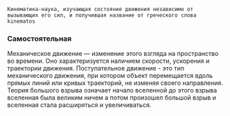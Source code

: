 	Кинематика-наука, изучающая состояние движения независимо от вызывающих его сил, и получившая название от греческого слова kinematos


### Самостоятельная
Механическое движение — изменение этого взгляда на пространство во времени. Оно характеризуется наличием скорости, ускорения и траектории движения.
Поступательное движение - это тип механического движения, при котором объект перемещается вдоль прямых линий или кривых траекторий, не изменяя своего направления.
Теория большого взрыва означает начало вселенной до этого взрыва вселенная была великим ничем а потом произошел большой взрыв и вселенная стала расширяться и увеличиваться.